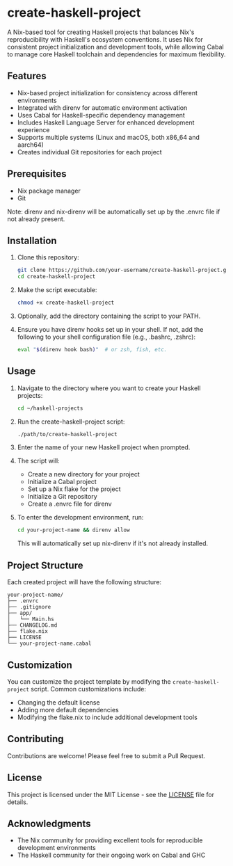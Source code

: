 # create-haskell-project

A Nix-based tool for creating Haskell projects that balances Nix's reproducibility with Haskell's ecosystem conventions. It uses Nix for consistent project initialization and development tools, while allowing Cabal to manage core Haskell toolchain and dependencies for maximum flexibility.

## Features

- Nix-based project initialization for consistency across different environments
- Integrated with direnv for automatic environment activation
- Uses Cabal for Haskell-specific dependency management
- Includes Haskell Language Server for enhanced development experience
- Supports multiple systems (Linux and macOS, both x86_64 and aarch64)
- Creates individual Git repositories for each project

## Prerequisites

- Nix package manager
- Git

Note: direnv and nix-direnv will be automatically set up by the .envrc file if not already present.

## Installation

1. Clone this repository:
   ```bash
   git clone https://github.com/your-username/create-haskell-project.git
   cd create-haskell-project
   ```

2. Make the script executable:
   ```bash
   chmod +x create-haskell-project
   ```

3. Optionally, add the directory containing the script to your PATH.

4. Ensure you have direnv hooks set up in your shell. If not, add the following to your shell configuration file (e.g., .bashrc, .zshrc):
   ```bash
   eval "$(direnv hook bash)"  # or zsh, fish, etc.
   ```

## Usage

1. Navigate to the directory where you want to create your Haskell projects:
   ```bash
   cd ~/haskell-projects
   ```

2. Run the create-haskell-project script:
   ```bash
   ./path/to/create-haskell-project
   ```

3. Enter the name of your new Haskell project when prompted.

4. The script will:
   - Create a new directory for your project
   - Initialize a Cabal project
   - Set up a Nix flake for the project
   - Initialize a Git repository
   - Create a .envrc file for direnv

5. To enter the development environment, run:
   ```bash
   cd your-project-name && direnv allow
   ```
   This will automatically set up nix-direnv if it's not already installed.

## Project Structure

Each created project will have the following structure:

```
your-project-name/
├── .envrc
├── .gitignore
├── app/
│   └── Main.hs
├── CHANGELOG.md
├── flake.nix
├── LICENSE
└── your-project-name.cabal
```

## Customization

You can customize the project template by modifying the `create-haskell-project` script. Common customizations include:

- Changing the default license
- Adding more default dependencies
- Modifying the flake.nix to include additional development tools

## Contributing

Contributions are welcome! Please feel free to submit a Pull Request.

## License

This project is licensed under the MIT License - see the [LICENSE](LICENSE) file for details.

## Acknowledgments

- The Nix community for providing excellent tools for reproducible development environments
- The Haskell community for their ongoing work on Cabal and GHC